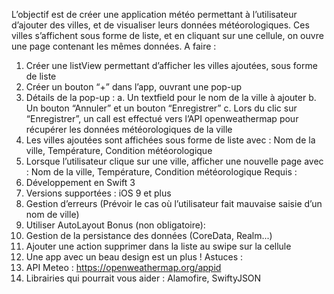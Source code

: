 L’objectif est de créer une application météo permettant à l’utilisateur d’ajouter des villes, et de visualiser leurs données météorologiques. Ces villes s’affichent sous forme de liste, et en cliquant sur une cellule, on ouvre une page contenant les mêmes données.
A faire :
1. Créer une listView permettant d’afficher les villes ajoutées, sous forme de liste
2. Créer un bouton “+” dans l’app, ouvrant une pop-up
3. Détails de la pop-up :
a. Un textfield pour le nom de la ville à ajouter
b. Un bouton “Annuler” et un bouton “Enregistrer”
c. Lors du clic sur “Enregistrer”, un call est effectué vers l’API openweathermap
pour récupérer les données météorologiques de la ville
4. Les villes ajoutées sont affichées sous forme de liste avec :  Nom de la ville,
Température, Condition météorologique
5. Lorsque l’utilisateur clique sur une ville, afficher une nouvelle page avec :  Nom de la
ville, Température, Condition météorologique
Requis :
1. Développement en Swift 3
2. Versions supportées : iOS 9 et plus
3. Gestion d’erreurs (Prévoir le cas où l’utilisateur fait mauvaise saisie d’un nom de ville)
4. Utiliser AutoLayout
Bonus (non obligatoire):
1. Gestion de la persistance des données (CoreData, Realm...)
2. Ajouter une action supprimer dans la liste au swipe sur la cellule
3. Une app avec un beau design est un plus !
Astuces :
1. API Meteo :   https://openweathermap.org/appid
2. Librairies qui pourrait vous aider : Alamofire, SwiftyJSON

